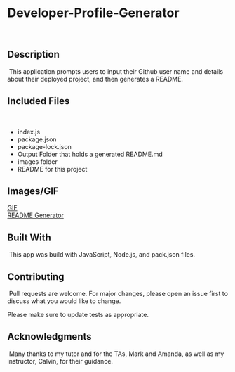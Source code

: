 # Developer-Profile-Generator
​
## Description
​
This application prompts users to input their Github user name and details about their deployed project, and then generates a README.
​
## Included Files
​
* index.js
​
* package.json
​
* package-lock.json
​
* Output Folder that holds a generated README.md
​
* images folder
​
* README for this project

## Images/GIF
[GIF](/util/README.gif)
​<br>
[README Generator](/images/Generated_README.png) 
​
## Built With
​
This app was build with JavaScript, Node.js, and pack.json files. 
  
## Contributing
​
Pull requests are welcome. For major changes, please open an issue first to discuss what you would like to change.

Please make sure to update tests as appropriate.
​
## Acknowledgments
​
Many thanks to my tutor and for the TAs, Mark and Amanda, as well as my instructor, Calvin, for their guidance.
​

